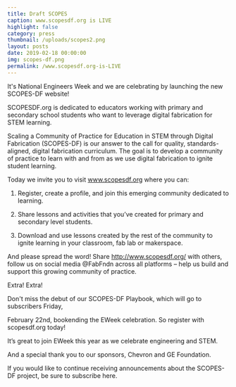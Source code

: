 ```yaml
---
title: Draft SCOPES
caption: www.scopesdf.org is LIVE
highlight: false
category: press
thumbnail: /uploads/scopes2.png
layout: posts
date: 2019-02-18 00:00:00
img: scopes-df.png
permalink: /www.scopesdf.org-is-LIVE
---
```


It's National Engineers Week and we are celebrating by launching the new SCOPES-DF website!

SCOPESDF.org is dedicated to educators working with primary and secondary school students who want to leverage digital fabrication for STEM learning.

Scaling a Community of Practice for Education in STEM through Digital Fabrication (SCOPES-DF) is our answer to the call for quality, standards-aligned, digital fabrication curriculum. The goal is to develop a community of practice to learn with and from as we use digital fabrication to ignite student learning.

Today we invite you to visit www.scopesdf.org where you can:

1. Register, create a profile, and join this emerging community dedicated to learning.

2. Share lessons and activities that you’ve created for primary and secondary level students.

3. Download and use lessons created by the rest of the community to ignite learning in your classroom, fab lab or makerspace.

And please spread the word! Share http://www.scopesdf.org/ with others, follow us on social media @FabFndn across all platforms – help us build and support this growing community of practice.

Extra! Extra!

Don't miss the debut of our SCOPES-DF Playbook, which will go to subscribers Friday,

February 22nd, bookending the EWeek celebration. So register with scopesdf.org today!

It’s great to join EWeek this year as we celebrate engineering and STEM.

And a special thank you to our sponsors, Chevron and GE Foundation.

If you would like to continue receiving announcements about the SCOPES-DF project, be sure to subscribe here.